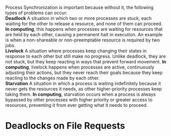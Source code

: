 Process Synchronization is important because without it, the following types of problems can occur:<br>
**Deadlock**
A situation in which two or more processes are stuck, each waiting for the other to release a resource, and none of them can proceed. **In computing**, this happens when processes are waiting for resources that are held by each other, causing a permanent halt in execution. An example is when a non-shareable or non-preemptable resource is required by two jobs.<br>
**Livelock**
A situation where processes keep changing their states in response to each other but still make no progress. Unlike deadlock, they are not stuck, but they keep reacting in ways that prevent forward movement. **In computing**, livelock happens when processes are active, continuously adjusting their actions, but they never reach their goals because they keep reacting to the changes made by each other.<br>
**Starvation**
A situation in which a process is waiting indefinitely because it never gets the resources it needs, as other higher-priority processes keep taking them. **In computing**, starvation occurs when a process is always bypassed by other processes with higher priority or greater access to resources, preventing it from ever getting what it needs to proceed.
# Deadlocks on File Requests